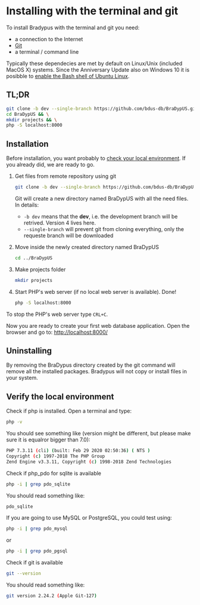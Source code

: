# Installing with the terminal and git

To install Bradypus with the terminal and git you need:
- a connection to the Internet
- [Git](https://git-scm.com/)
- a terminal / command line

Typically these dependecies are met by default on 
Linux/Unix (included MacOS X) systems.
Since the Anniversary Update also on Windows 10 
it is posibble to 
[enable the Bash shell of Ubuntu Linux](https://stackoverflow.com/questions/36352627/how-to-enable-bash-in-windows-10-developer-preview).

## TL;DR

```bash
git clone -b dev --single-branch https://github.com/bdus-db/BraDypUS.git && \
cd BraDypUS && \
mkdir projects && \
php -S localhost:8000
```

## Installation

Before installation, you want probably to [check your local environment](#verify-the-local-environment). 
If you already did, we are ready to go.

1. Get files from remote repository using git
    ```bash
    git clone -b dev --single-branch https://github.com/bdus-db/BraDypUS.git
    ```
    Git will create a new directory named BraDypUS with all the need files. In details:
    - `-b dev` means that the **dev**, i.e. the development branch will be retrived. Version 4 lives here.
    - `--single-branch` will prevent git from cloning everything, only the requeste branch will be downloaded

2. Move inside the newly created directory named BraDypUS
    ```bash
    cd ../BraDypUS
    ```
3. Make projects folder
    ```bash
    mkdir projects
    ```

4. Start PHP's web server (if no local web server is available). Done!
    ```bash
    php -S localhost:8000
    ```
To stop the PHP's web server type `CRL+C`.

Now you are ready to create your first web database application. 
Open the browser and go to: 
[http://localhost:8000/](http://localhost:8000/)


## Uninstalling

By removing the BraDypus directory created by the git command will remove all the installed packages.
Bradypus will not copy or install files in your system.

## Verify the local environment

Check if php is installed. Open a terminal and type:

```bash
php -v
```

You should see something like (version might be different, 
but please make sure it is equalror bigger than 7.0):

```bash
PHP 7.3.11 (cli) (built: Feb 29 2020 02:50:36) ( NTS )
Copyright (c) 1997-2018 The PHP Group
Zend Engine v3.3.11, Copyright (c) 1998-2018 Zend Technologies
```

Check if php_pdo for sqlite is available
```bash
php -i | grep pdo_sqlite 
```

You should read something like:

```bash
pdo_sqlite
```

If you are going to use MySQL or PostgreSQL, you could test using:
```bash
php -i | grep pdo_mysql 
```
or 
```bash
php -i | grep pdo_pgsql 
```

Check if git is available
```bash
git --version
```

You should read something like:

```bash
git version 2.24.2 (Apple Git-127)
```